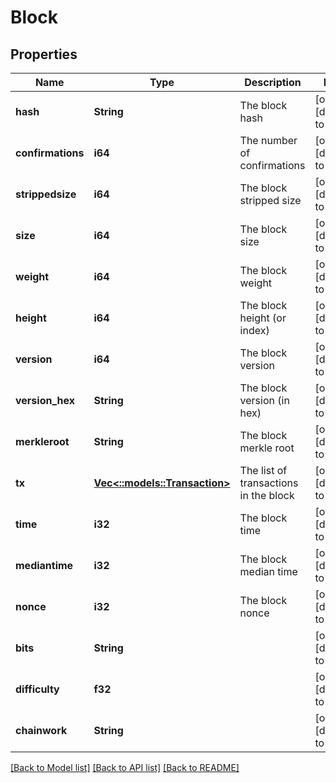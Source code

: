 # Block

## Properties
Name | Type | Description | Notes
------------ | ------------- | ------------- | -------------
**hash** | **String** | The block hash | [optional] [default to null]
**confirmations** | **i64** | The number of confirmations | [optional] [default to null]
**strippedsize** | **i64** | The block stripped size | [optional] [default to null]
**size** | **i64** | The block size | [optional] [default to null]
**weight** | **i64** | The block weight | [optional] [default to null]
**height** | **i64** | The block height (or index) | [optional] [default to null]
**version** | **i64** | The block version | [optional] [default to null]
**version_hex** | **String** | The block version (in hex) | [optional] [default to null]
**merkleroot** | **String** | The block merkle root | [optional] [default to null]
**tx** | [**Vec<::models::Transaction>**](Transaction.md) | The list of transactions in the block | [optional] [default to null]
**time** | **i32** | The block time | [optional] [default to null]
**mediantime** | **i32** | The block median time | [optional] [default to null]
**nonce** | **i32** | The block nonce | [optional] [default to null]
**bits** | **String** |  | [optional] [default to null]
**difficulty** | **f32** |  | [optional] [default to null]
**chainwork** | **String** |  | [optional] [default to null]

[[Back to Model list]](../README.md#documentation-for-models) [[Back to API list]](../README.md#documentation-for-api-endpoints) [[Back to README]](../README.md)


